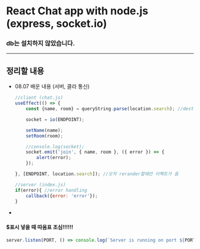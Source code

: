 # React Chat app with node.js (express, socket.io)
### db는 설치하지 않았습니다.
<hr/>

## 정리할 내용
<ul>
<li>08.07 배운 내용 (서버, 클라 통신)</li>

``` javascript
//client (chat.js)
useEffect(() => {
    const {name, room} = queryString.parse(location.search); //destructured

    socket = io(ENDPOINT);

    setName(name);
    setRoom(room);

    //console.log(socket);
    socket.emit('join', { name, room }, ({ error }) => {
        alert(error);
    });

}, [ENDPOINT, location.search]); //오직 rerander할때만 이펙트가 옴
```

``` javascript
//server (index.js)
if(error){ //error handling
    callback({error: 'error'});
}
```

<li></li>
</ul>

#### $표시 넣을 때 따옴표 조심!!!!!!
``` javascript
server.listen(PORT, () => console.log(`Server is running on port ${PORT}`));
```
